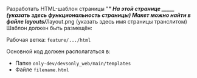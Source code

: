 Разработать HTML-шаблон страницы "_____"
На этой странице _____ (указать здесь функциональность страницы)
Макет можно найти в файле layouts/_____/layout.png (указать здесь имя страницы транслитом)
Шаблон должен быть размещён:

Рабочая ветка:
`feature/.../html`

Основной код должен располагаться в:
* Папке `only-dev/devsonly_web/main/templates`
* Файле `filename.html`